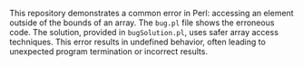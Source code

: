 This repository demonstrates a common error in Perl: accessing an element outside of the bounds of an array.  The `bug.pl` file shows the erroneous code. The solution, provided in `bugSolution.pl`, uses safer array access techniques.  This error results in undefined behavior, often leading to unexpected program termination or incorrect results.